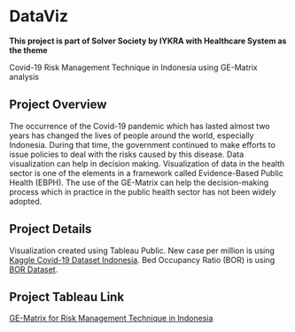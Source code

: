 # DataViz
**This project is part of Solver Society by IYKRA with Healthcare System as the theme**

Covid-19 Risk Management Technique in Indonesia using GE-Matrix analysis
## Project Overview
The occurrence of the Covid-19 pandemic which has lasted almost two years has changed the lives of people around the world, especially Indonesia. During that time, the government continued to make efforts to issue policies to deal with the risks caused by this disease. Data visualization can help in decision making. Visualization of data in the health sector is one of the elements in a framework called Evidence-Based Public Health (EBPH). The use of the GE-Matrix can help the decision-making process which in practice in the public health sector has not been widely adopted.

## Project Details
Visualization created using Tableau Public. New case per million is using [Kaggle Covid-19 Dataset Indonesia](https://www.kaggle.com/hendratno/covid19-indonesia?select=covid_19_indonesia_time_series_all.csv). Bed Occupancy Ratio (BOR) is using [BOR Dataset](https://databoks.katadata.co.id/datapublish/2021/08/02/bor-rumah-sakit-covid-19-di-17-provinsi-lebih-dari-60-mana-saja).

## Project Tableau Link
[GE-Matrix for Risk Management Technique in Indonesia](https://public.tableau.com/app/profile/nisrina7736/viz/GE-ninebox-Matrix/GE-MatrixforCovid-19RiskManagementfor34ProvinceinIndonesia?publish=yes)

